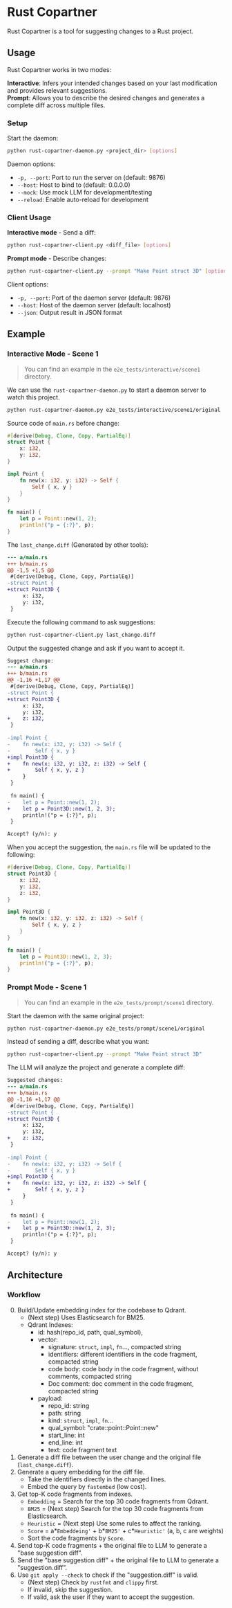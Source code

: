 # Rust Copartner

Rust Copartner is a tool for suggesting changes to a Rust project.

## Usage

Rust Copartner works in two modes:

**Interactive**: Infers your intended changes based on your last modification and provides relevant suggestions.  
**Prompt**: Allows you to describe the desired changes and generates a complete diff across multiple files.

### Setup

Start the daemon:

```bash
python rust-copartner-daemon.py <project_dir> [options]
```

Daemon options:

- `-p, --port`: Port to run the server on (default: 9876)
- `--host`: Host to bind to (default: 0.0.0.0)
- `--mock`: Use mock LLM for development/testing
- `--reload`: Enable auto-reload for development

### Client Usage

**Interactive mode** - Send a diff:

```bash
python rust-copartner-client.py <diff_file> [options]
```

**Prompt mode** - Describe changes:

```bash
python rust-copartner-client.py --prompt "Make Point struct 3D" [options]
```

Client options:

- `-p, --port`: Port of the daemon server (default: 9876)
- `--host`: Host of the daemon server (default: localhost)
- `--json`: Output result in JSON format

## Example

### Interactive Mode - Scene 1

> You can find an example in the `e2e_tests/interactive/scene1` directory.

We can use the `rust-copartner-daemon.py` to start a daemon server to watch this project.

```bash
python rust-copartner-daemon.py e2e_tests/interactive/scene1/original
```

Source code of `main.rs` before change:

```rust
#[derive(Debug, Clone, Copy, PartialEq)]
struct Point {
    x: i32,
    y: i32,
}

impl Point {
    fn new(x: i32, y: i32) -> Self {
        Self { x, y }
    }
}

fn main() {
    let p = Point::new(1, 2);
    println!("p = {:?}", p);
}

```

The `last_change.diff` (Generated by other tools):

```diff
--- a/main.rs
+++ b/main.rs
@@ -1,5 +1,5 @@
 #[derive(Debug, Clone, Copy, PartialEq)]
-struct Point {
+struct Point3D {
     x: i32,
     y: i32,
 }

```

Execute the following command to ask suggestions:

```bash
python rust-copartner-client.py last_change.diff
```

Output the suggested change and ask if you want to accept it.

```diff
Suggest change:
--- a/main.rs
+++ b/main.rs
@@ -1,16 +1,17 @@
 #[derive(Debug, Clone, Copy, PartialEq)]
-struct Point {
+struct Point3D {
     x: i32,
     y: i32,
+    z: i32,
 }
 
-impl Point {
-    fn new(x: i32, y: i32) -> Self {
-        Self { x, y }
+impl Point3D {
+    fn new(x: i32, y: i32, z: i32) -> Self {
+        Self { x, y, z }
     }
 }
 
 fn main() {
-    let p = Point::new(1, 2);
+    let p = Point3D::new(1, 2, 3);
     println!("p = {:?}", p);
 }

Accept? (y/n): y
```

When you accept the suggestion, the `main.rs` file will be updated to the following:

```rust
#[derive(Debug, Clone, Copy, PartialEq)]
struct Point3D {
    x: i32,
    y: i32,
    z: i32,
}

impl Point3D {
    fn new(x: i32, y: i32, z: i32) -> Self {
        Self { x, y, z }
    }
}

fn main() {
    let p = Point3D::new(1, 2, 3);
    println!("p = {:?}", p);
}

```

### Prompt Mode - Scene 1

> You can find an example in the `e2e_tests/prompt/scene1` directory.

Start the daemon with the same original project:

```bash
python rust-copartner-daemon.py e2e_tests/prompt/scene1/original
```

Instead of sending a diff, describe what you want:

```bash
python rust-copartner-client.py --prompt "Make Point struct 3D"
```

The LLM will analyze the project and generate a complete diff:

```diff
Suggested changes:
--- a/main.rs
+++ b/main.rs
@@ -1,16 +1,17 @@
 #[derive(Debug, Clone, Copy, PartialEq)]
-struct Point {
+struct Point3D {
     x: i32,
     y: i32,
+    z: i32,
 }
 
-impl Point {
-    fn new(x: i32, y: i32) -> Self {
-        Self { x, y }
+impl Point3D {
+    fn new(x: i32, y: i32, z: i32) -> Self {
+        Self { x, y, z }
     }
 }
 
 fn main() {
-    let p = Point::new(1, 2);
+    let p = Point3D::new(1, 2, 3);
     println!("p = {:?}", p);
 }

Accept? (y/n): y
```

## Architecture

### Workflow

0. Build/Update embedding index for the codebase to Qdrant.
    - (Next step) Uses Elasticsearch for BM25.
    - Qdrant Indexes:
      - id: hash(repo_id, path, qual_symbol),
      - vector:
        - signature: `struct`, `impl`, `fn`..., compacted string
        - identifiers: different identifiers in the code fragment, compacted string
        - code body: code body in the code fragment, without comments, compacted string
        - Doc comment: doc comment in the code fragment, compacted string
      - payload:
        - repo_id: string
        - path: string
        - kind: `struct`, `impl`, `fn`...
        - qual_symbol: "crate::point::Point::new"
        - start_line: int
        - end_line: int
        - text: code fragment text
1. Generate a diff file between the user change and the original file (`last_change.diff`).
2. Generate a query embedding for the diff file.
    - Take the identifiers directly in the changed lines.
    - Embed the query by `fastembed` (low cost).
3. Get top-K code fragments from indexes.
    - `Embedding` = Search for the top 30 code fragments from Qdrant.
    - `BM25` = (Next step) Search for the top 30 code fragments from Elasticsearch.
    - `Heuristic` = (Next step) Use some rules to affect the ranking.
    - `Score` = a*`Embeddeing'` + b*`BM25'` + c*`Heuristic'` (a, b, c are weights)
    - Sort the code fragments by `Score`.
4. Send top-K code fragments + the original file to LLM to generate a "base suggestion diff".
5. Send the "base suggestion diff" + the original file to LLM to generate a "suggestion.diff".
6. Use `git apply --check` to check if the "suggestion.diff" is valid.
    - (Next step) Check by `rustfmt` and `clippy` first.
    - If invalid, skip the suggestion.
    - If valid, ask the user if they want to accept the suggestion.

